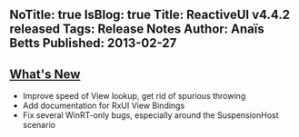 NoTitle: true
IsBlog: true
Title: ReactiveUI v4.4.2 released
Tags: Release Notes
Author: Anaïs Betts
Published: 2013-02-27
---

## [What's New](https://github.com/reactiveui/reactiveui/compare/4.4.1...4.4.2)
- Improve speed of View lookup, get rid of spurious throwing
- Add documentation for RxUI View Bindings
- Fix several WinRT-only bugs, especially around the SuspensionHost scenario
